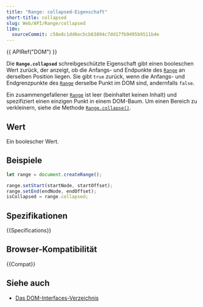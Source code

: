 ```yaml
---
title: "Range: collapsed-Eigenschaft"
short-title: collapsed
slug: Web/API/Range/collapsed
l10n:
  sourceCommit: c58e8c1dd6ecbcb63894c7dd17fb9495b9511b4e
---
```


{{ APIRef("DOM") }}

Die **`Range.collapsed`** schreibgeschützte Eigenschaft gibt einen booleschen Wert zurück, der anzeigt, ob die Anfangs- und Endpunkte des [`Range`](/de/docs/Web/API/Range) an derselben Position liegen. Sie gibt `true` zurück, wenn die Anfangs- und Endgrenzpunkte des [`Range`](/de/docs/Web/API/Range) derselbe Punkt im DOM sind, andernfalls `false`.

Ein zusammengefallener [`Range`](/de/docs/Web/API/Range) ist leer (beinhaltet keinen Inhalt) und spezifiziert einen einzigen Punkt in einem DOM-Baum. Um einen Bereich zu verkleinern, siehe die Methode [`Range.collapse()`](/de/docs/Web/API/Range/collapse).

## Wert

Ein boolescher Wert.

## Beispiele

```js
let range = document.createRange();

range.setStart(startNode, startOffset);
range.setEnd(endNode, endOffset);
isCollapsed = range.collapsed;
```

## Spezifikationen

{{Specifications}}

## Browser-Kompatibilität

{{Compat}}

## Siehe auch

- [Das DOM-Interfaces-Verzeichnis](/de/docs/Web/API/Document_Object_Model)
